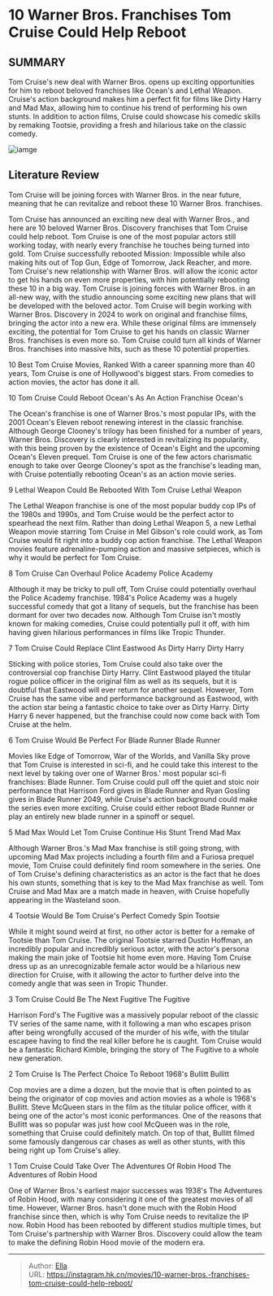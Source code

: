 # 10 Warner Bros. Franchises Tom Cruise Could Help Reboot


## SUMMARY 


 Tom Cruise&#39;s new deal with Warner Bros. opens up exciting opportunities for him to reboot beloved franchises like Ocean&#39;s and Lethal Weapon. 
 Cruise&#39;s action background makes him a perfect fit for films like Dirty Harry and Mad Max, allowing him to continue his trend of performing his own stunts. 
 In addition to action films, Cruise could showcase his comedic skills by remaking Tootsie, providing a fresh and hilarious take on the classic comedy. 

![iamge](https://static1.srcdn.com/wordpress/wp-content/uploads/2024/01/tom-cruise-blade-runner-and-ocean-s-eleven.jpg)

## Literature Review

Tom Cruise will be joining forces with Warner Bros. in the near future, meaning that he can revitalize and reboot these 10 Warner Bros. franchises.




Tom Cruise has announced an exciting new deal with Warner Bros., and here are 10 beloved Warner Bros. Discovery franchises that Tom Cruise could help reboot. Tom Cruise is one of the most popular actors still working today, with nearly every franchise he touches being turned into gold. Tom Cruise successfully rebooted Mission: Impossible while also making hits out of Top Gun, Edge of Tomorrow, Jack Reacher, and more. Tom Cruise&#39;s new relationship with Warner Bros. will allow the iconic actor to get his hands on even more properties, with him potentially rebooting these 10 in a big way.
Tom Cruise is joining forces with Warner Bros. in an all-new way, with the studio announcing some exciting new plans that will be developed with the beloved actor. Tom Cruise will begin working with Warner Bros. Discovery in 2024 to work on original and franchise films, bringing the actor into a new era. While these original films are immensely exciting, the potential for Tom Cruise to get his hands on classic Warner Bros. franchises is even more so. Tom Cruise could turn all kinds of Warner Bros. franchises into massive hits, such as these 10 potential properties.
            
 
 10 Best Tom Cruise Movies, Ranked 
With a career spanning more than 40 years, Tom Cruise is one of Hollywood&#39;s biggest stars. From comedies to action movies, the actor has done it all.












 








 10  Tom Cruise Could Reboot Ocean&#39;s As An Action Franchise 
Ocean&#39;s


 







The Ocean&#39;s franchise is one of Warner Bros.&#39;s most popular IPs, with the 2001 Ocean&#39;s Eleven reboot renewing interest in the classic franchise. Although George Clooney&#39;s trilogy has been finished for a number of years, Warner Bros. Discovery is clearly interested in revitalizing its popularity, with this being proven by the existence of Ocean&#39;s Eight and the upcoming Ocean&#39;s Eleven prequel. Tom Cruise is one of the few actors charismatic enough to take over George Clooney&#39;s spot as the franchise&#39;s leading man, with Cruise potentially rebooting Ocean&#39;s as an action movie series.





 9  Lethal Weapon Could Be Rebooted With Tom Cruise 
Lethal Weapon
        

The Lethal Weapon franchise is one of the most popular buddy cop IPs of the 1980s and 1990s, and Tom Cruise would be the perfect actor to spearhead the next film. Rather than doing Lethal Weapon 5, a new Lethal Weapon movie starring Tom Cruise in Mel Gibson&#39;s role could work, as Tom Cruise would fit right into a buddy cop action franchise. The Lethal Weapon movies feature adrenaline-pumping action and massive setpieces, which is why it would be perfect for Tom Cruise.





 8  Tom Cruise Can Overhaul Police Academy 
Police Academy
        

Although it may be tricky to pull off, Tom Cruise could potentially overhaul the Police Academy franchise. 1984&#39;s Police Academy was a hugely successful comedy that got a litany of sequels, but the franchise has been dormant for over two decades now. Although Tom Cruise isn&#39;t mostly known for making comedies, Cruise could potentially pull it off, with him having given hilarious performances in films like Tropic Thunder.





 7  Tom Cruise Could Replace Clint Eastwood As Dirty Harry 
Dirty Harry
        

Sticking with police stories, Tom Cruise could also take over the controversial cop franchise Dirty Harry. Clint Eastwood played the titular rogue police officer in the original film as well as its sequels, but it is doubtful that Eastwood will ever return for another sequel. However, Tom Cruise has the same vibe and performance background as Eastwood, with the action star being a fantastic choice to take over as Dirty Harry. Dirty Harry 6 never happened, but the franchise could now come back with Tom Cruise at the helm.





 6  Tom Cruise Would Be Perfect For Blade Runner 
Blade Runner
        

Movies like Edge of Tomorrow, War of the Worlds, and Vanilla Sky prove that Tom Cruise is interested in sci-fi, and he could take this interest to the next level by taking over one of Warner Bros.&#39; most popular sci-fi franchises: Blade Runner. Tom Cruise could pull off the quiet and stoic noir performance that Harrison Ford gives in Blade Runner and Ryan Gosling gives in Blade Runner 2049, while Cruise&#39;s action background could make the series even more exciting. Cruise could either reboot Blade Runner or play an entirely new blade runner in a spinoff or sequel.





 5  Mad Max Would Let Tom Cruise Continue His Stunt Trend 
Mad Max


 







Although Warner Bros.&#39;s Mad Max franchise is still going strong, with upcoming Mad Max projects including a fourth film and a Furiosa prequel movie, Tom Cruise could definitely find room somewhere in the series. One of Tom Cruise&#39;s defining characteristics as an actor is the fact that he does his own stunts, something that is key to the Mad Max franchise as well. Tom Cruise and Mad Max are a match made in heaven, with Cruise hopefully appearing in the Wasteland soon.





 4  Tootsie Would Be Tom Cruise&#39;s Perfect Comedy Spin 
Tootsie
        

While it might sound weird at first, no other actor is better for a remake of Tootsie than Tom Cruise. The original Tootsie starred Dustin Hoffman, an incredibly popular and incredibly serious actor, with the actor&#39;s persona making the main joke of Tootsie hit home even more. Having Tom Cruise dress up as an unrecognizable female actor would be a hilarious new direction for Cruise, with it allowing the actor to further delve into the comedy angle that was seen in Tropic Thunder.





 3  Tom Cruise Could Be The Next Fugitive 
The Fugitive
        

Harrison Ford&#39;s The Fugitive was a massively popular reboot of the classic TV series of the same name, with it following a man who escapes prison after being wrongfully accused of the murder of his wife, with the titular escapee having to find the real killer before he is caught. Tom Cruise would be a fantastic Richard Kimble, bringing the story of The Fugitive to a whole new generation.





 2  Tom Cruise Is The Perfect Choice To Reboot 1968&#39;s Bullitt 
Bullitt
        

Cop movies are a dime a dozen, but the movie that is often pointed to as being the originator of cop movies and action movies as a whole is 1968&#39;s Bullitt. Steve McQueen stars in the film as the titular police officer, with it being one of the actor&#39;s most iconic performances. One of the reasons that Bullitt was so popular was just how cool McQueen was in the role, something that Cruise could definitely match. On top of that, Bullitt filmed some famously dangerous car chases as well as other stunts, with this being right up Tom Cruise&#39;s alley.





 1  Tom Cruise Could Take Over The Adventures Of Robin Hood 
The Adventures of Robin Hood
        

One of Warner Bros.&#39;s earliest major successes was 1938&#39;s The Adventures of Robin Hood, with many considering it one of the greatest movies of all time. However, Warner Bros. hasn&#39;t done much with the Robin Hood franchise since then, which is why Tom Cruise needs to revitalize the IP now. Robin Hood has been rebooted by different studios multiple times, but Tom Cruise&#39;s partnership with Warner Bros. Discovery could allow the team to make the defining Robin Hood movie of the modern era. 

---

> Author: [Ella](https://instagram.hk.cn/)  
> URL: https://instagram.hk.cn/movies/10-warner-bros.-franchises-tom-cruise-could-help-reboot/  

